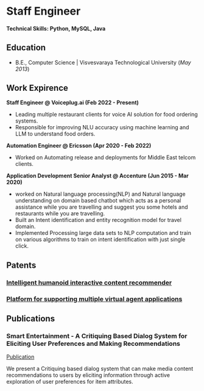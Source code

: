 # Staff Engineer

#### Technical Skills: Python, MySQL, Java

## Education
- B.E., Computer Science | Visvesvaraya Technological University (_May 2013_)

## Work Expirence
**Staff Engineer @ Voiceplug.ai (Feb 2022 - Present)**
- Leading multiple restaurant clients for voice AI solution for food ordering systems.
- Responsible for improving NLU accuracy using machine learning and LLM to understand food orders.

**Automation Engineer @ Ericsson (Apr 2020 - Feb 2022)**
- Worked on Automating release and deployments for Middle East telcom clients.

**Application Development Senior Analyst @ Accenture (Jun 2015 - Mar 2020)**
- worked on Natural language processing(NLP) and Natural language understanding on domain based chatbot which acts as a personal assistance while you are travelling and suggest you some hotels and restaurants while you are travelling. 
- Built an Intent identification and entity recognition model for travel domain.
- Implemented Processing large data sets to NLP computation and train on various algorithms to train on intent identification with just single click.

## Patents
### [Intelligent humanoid interactive content recommender](https://patents.justia.com/patent/10762161)

###  [Platform for supporting multiple virtual agent applications](https://patents.justia.com/patent/11093307)

## Publications
### Smart Entertainment - A Critiquing Based Dialog System for Eliciting User Preferences and Making Recommendations
[Publication](https://link.springer.com/chapter/10.1007/978-3-319-91947-8_47)

We present a Critiquing based dialog system that can make media content recommendations to users by eliciting information through active exploration of user preferences for item attributes.
